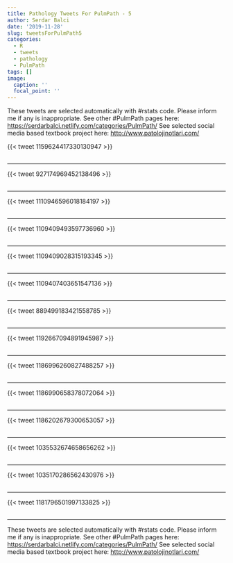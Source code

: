 ```yaml
---
title: Pathology Tweets For PulmPath - 5
author: Serdar Balci
date: '2019-11-28'
slug: tweetsForPulmPath5
categories:
  - R
  - tweets
  - pathology
  - PulmPath
tags: []
image:
  caption: ''
  focal_point: ''
---
```



These tweets are selected automatically with #rstats code. Please inform me if any is inappropriate.
See other #PulmPath pages here: https://serdarbalci.netlify.com/categories/PulmPath/ 
See selected social media based textbook project here: http://www.patolojinotlari.com/

{{< tweet 1159624417330130947 >}}
<br>
<br>
<hr>
{{< tweet 927174969452138496 >}}
<br>
<br>
<hr>
{{< tweet 1110946596018184197 >}}
<br>
<br>
<hr>
{{< tweet 1109409493597736960 >}}
<br>
<br>
<hr>
{{< tweet 1109409028315193345 >}}
<br>
<br>
<hr>
{{< tweet 1109407403651547136 >}}
<br>
<br>
<hr>
{{< tweet 889499183421558785 >}}
<br>
<br>
<hr>
{{< tweet 1192667094891945987 >}}
<br>
<br>
<hr>
{{< tweet 1186996260827488257 >}}
<br>
<br>
<hr>
{{< tweet 1186990658378072064 >}}
<br>
<br>
<hr>
{{< tweet 1186202679300653057 >}}
<br>
<br>
<hr>
{{< tweet 1035532674658656262 >}}
<br>
<br>
<hr>
{{< tweet 1035170286562430976 >}}
<br>
<br>
<hr>
{{< tweet 1181796501997133825 >}}
<br>
<br>
<hr>


These tweets are selected automatically with #rstats code. Please inform me if any is inappropriate.
See other #PulmPath pages here: https://serdarbalci.netlify.com/categories/PulmPath/ 
See selected social media based textbook project here: http://www.patolojinotlari.com/
